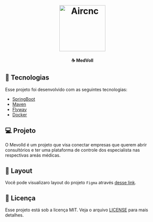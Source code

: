 <h1 align="center">
<img alt="Aircnc" title="#Doctor" src="https://img.freepik.com/premium-vector/icon-doctor-emergency-doctor-medical-healthcare-concept-vector-illustration-flat-design-style-avatar-medical-worker_153097-1307.jpg?w=2000" width="150px" />
</h1>

<h4 align="center">
  ☕ MedVoll <br>

</h4>

## :rocket: Tecnologias

Esse projeto foi desenvolvido com as seguintes tecnologias:

- [SpringBoot](https://spring.io/)
- [Maven](https://maven.apache.org/)
- [Flyway](https://flywaydb.org/documentation/usage/maven/migrate)
- [Docker](https://spring.io/)

## 💻 Projeto

O Mevolld é um projeto que visa conectar empresas que querem abrir consultórios e ter uma plataforma de controle dos especialista nas respectivas areás médicas.

## 🔖 Layout

Você pode visualizaro layout do projeto `Figma` através [desse link](https://www.figma.com/file/N4CgpJqsg7gjbKuDmra3EV/Voll.med?node-id=2%3A1007).

## :memo: Licença

Esse projeto está sob a licença MIT. Veja o arquivo [LICENSE](LICENSE.md) para mais detalhes.
